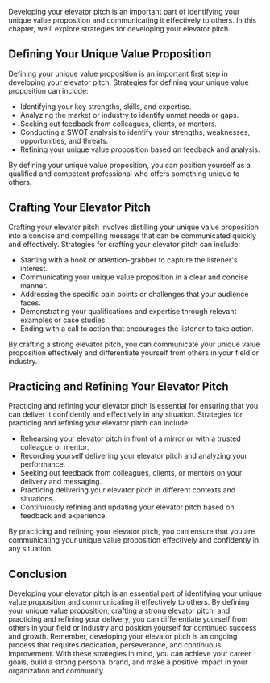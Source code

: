 
Developing your elevator pitch is an important part of identifying your unique value proposition and communicating it effectively to others. In this chapter, we'll explore strategies for developing your elevator pitch.

Defining Your Unique Value Proposition
--------------------------------------

Defining your unique value proposition is an important first step in developing your elevator pitch. Strategies for defining your unique value proposition can include:

* Identifying your key strengths, skills, and expertise.
* Analyzing the market or industry to identify unmet needs or gaps.
* Seeking out feedback from colleagues, clients, or mentors.
* Conducting a SWOT analysis to identify your strengths, weaknesses, opportunities, and threats.
* Refining your unique value proposition based on feedback and analysis.

By defining your unique value proposition, you can position yourself as a qualified and competent professional who offers something unique to others.

Crafting Your Elevator Pitch
----------------------------

Crafting your elevator pitch involves distilling your unique value proposition into a concise and compelling message that can be communicated quickly and effectively. Strategies for crafting your elevator pitch can include:

* Starting with a hook or attention-grabber to capture the listener's interest.
* Communicating your unique value proposition in a clear and concise manner.
* Addressing the specific pain points or challenges that your audience faces.
* Demonstrating your qualifications and expertise through relevant examples or case studies.
* Ending with a call to action that encourages the listener to take action.

By crafting a strong elevator pitch, you can communicate your unique value proposition effectively and differentiate yourself from others in your field or industry.

Practicing and Refining Your Elevator Pitch
-------------------------------------------

Practicing and refining your elevator pitch is essential for ensuring that you can deliver it confidently and effectively in any situation. Strategies for practicing and refining your elevator pitch can include:

* Rehearsing your elevator pitch in front of a mirror or with a trusted colleague or mentor.
* Recording yourself delivering your elevator pitch and analyzing your performance.
* Seeking out feedback from colleagues, clients, or mentors on your delivery and messaging.
* Practicing delivering your elevator pitch in different contexts and situations.
* Continuously refining and updating your elevator pitch based on feedback and experience.

By practicing and refining your elevator pitch, you can ensure that you are communicating your unique value proposition effectively and confidently in any situation.

Conclusion
----------

Developing your elevator pitch is an essential part of identifying your unique value proposition and communicating it effectively to others. By defining your unique value proposition, crafting a strong elevator pitch, and practicing and refining your delivery, you can differentiate yourself from others in your field or industry and position yourself for continued success and growth. Remember, developing your elevator pitch is an ongoing process that requires dedication, perseverance, and continuous improvement. With these strategies in mind, you can achieve your career goals, build a strong personal brand, and make a positive impact in your organization and community.
